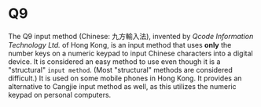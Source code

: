 # Q9

The Q9 input method (Chinese: 九方輸入法), invented by _Qcode Information Technology Ltd._ of Hong Kong, is an input method that uses **only** the number keys on a numeric keypad to input Chinese characters into a digital device. It is considered an easy method to use even though it is a "structural" `input method`. (Most "structural" methods are considered difficult.) It is used on some mobile phones in Hong Kong. It provides an alternative to Cangjie input method as well, as this utilizes the numeric keypad on personal computers.